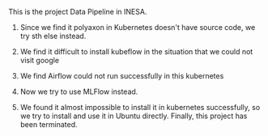 This is the project Data Pipeline in INESA.

1. Since we find it polyaxon in Kubernetes doesn't have source code, we try sth else instead.

2. We find it difficult to install kubeflow in the situation that we could not visit google

3. We find Airflow could not run successfully in this kubernetes

4. Now we try to use MLFlow instead.

5. We found it almost impossible to install it in kubernetes successfully, so we try to install and use it in Ubuntu directly. Finally, this project has been terminated.